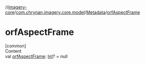 //[imagery-core](../../../index.md)/[com.chrynan.imagery.core.model](../index.md)/[Metadata](index.md)/[orfAspectFrame](orf-aspect-frame.md)



# orfAspectFrame  
[common]  
Content  
val [orfAspectFrame](orf-aspect-frame.md): [Int](https://kotlinlang.org/api/latest/jvm/stdlib/kotlin/-int/index.html)? = null  




